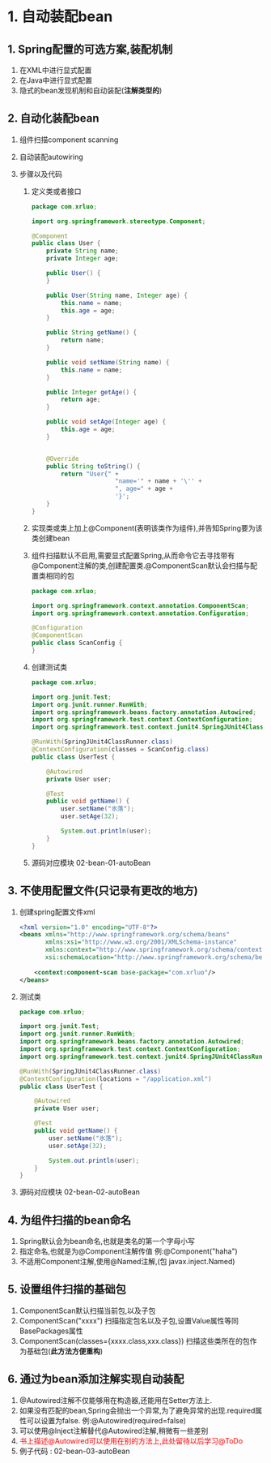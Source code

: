 # 1. 自动装配bean

## 1. Spring配置的可选方案,装配机制

1. 在XML中进行显式配置
2. 在Java中进行显式配置
3. 隐式的bean发现机制和自动装配(**注解类型的**)



## 2. 自动化装配bean

1. 组件扫描component scanning

2. 自动装配autowiring

3. 步骤以及代码

    1. 定义类或者接口

        ```java
        package com.xrluo;
        
        import org.springframework.stereotype.Component;
        
        @Component
        public class User {
            private String name;
            private Integer age;
        
            public User() {
            }
        
            public User(String name, Integer age) {
                this.name = name;
                this.age = age;
            }
        
            public String getName() {
                return name;
            }
        
            public void setName(String name) {
                this.name = name;
            }
        
            public Integer getAge() {
                return age;
            }
        
            public void setAge(Integer age) {
                this.age = age;
            }
        
        
            @Override
            public String toString() {
                return "User{" +
                               "name='" + name + '\'' +
                               ", age=" + age +
                               '}';
            }
        }
        ```

    2. 实现类或类上加上@Component(表明该类作为组件),并告知Spring要为该类创建bean

    3. 组件扫描默认不启用,需要显式配置Spring,从而命令它去寻找带有@Component注解的类,创建配置类.@ComponentScan默认会扫描与配置类相同的包

        ```java
        package com.xrluo;
        
        import org.springframework.context.annotation.ComponentScan;
        import org.springframework.context.annotation.Configuration;
        
        @Configuration
        @ComponentScan
        public class ScanConfig {
        }
        ```

    4. 创建测试类

        ```java
        package com.xrluo;
        
        import org.junit.Test;
        import org.junit.runner.RunWith;
        import org.springframework.beans.factory.annotation.Autowired;
        import org.springframework.test.context.ContextConfiguration;
        import org.springframework.test.context.junit4.SpringJUnit4ClassRunner;
        
        @RunWith(SpringJUnit4ClassRunner.class)
        @ContextConfiguration(classes = ScanConfig.class)
        public class UserTest {
        
            @Autowired
            private User user;
        
            @Test
            public void getName() {
                user.setName("氷落");
                user.setAge(32);
        
                System.out.println(user);
            }
        }
        ```

    5. 源码对应模块 02-bean-01-autoBean



## 3. 不使用配置文件(只记录有更改的地方)

1. 创建spring配置文件xml

    ```xml
    <?xml version="1.0" encoding="UTF-8"?>
    <beans xmlns="http://www.springframework.org/schema/beans"
           xmlns:xsi="http://www.w3.org/2001/XMLSchema-instance"
           xmlns:context="http://www.springframework.org/schema/context"
           xsi:schemaLocation="http://www.springframework.org/schema/beans http://www.springframework.org/schema/beans/spring-beans.xsd http://www.springframework.org/schema/context https://www.springframework.org/schema/context/spring-context.xsd">
        
        <context:component-scan base-package="com.xrluo"/>
    </beans>
    ```

2. 测试类

    ```java
    package com.xrluo;
    
    import org.junit.Test;
    import org.junit.runner.RunWith;
    import org.springframework.beans.factory.annotation.Autowired;
    import org.springframework.test.context.ContextConfiguration;
    import org.springframework.test.context.junit4.SpringJUnit4ClassRunner;
    
    @RunWith(SpringJUnit4ClassRunner.class)
    @ContextConfiguration(locations = "/application.xml")
    public class UserTest {
    
        @Autowired
        private User user;
    
        @Test
        public void getName() {
            user.setName("氷落");
            user.setAge(32);
    
            System.out.println(user);
        }
    }
    ```

3. 源码对应模块 02-bean-02-autoBean



## 4. 为组件扫描的bean命名

1. Spring默认会为bean命名,也就是类名的第一个字母小写
2. 指定命名,也就是为@Component注解传值 例:@Component("haha")
3. 不适用Component注解,使用@Named注解,(包 javax.inject.Named)

## 5. 设置组件扫描的基础包

1. ComponentScan默认扫描当前包,以及子包
2. ComponentScan("xxxx") 扫描指定包名以及子包,设置Value属性等同BasePackages属性
3. ComponentScan(classes={xxxx.class,xxx.class}) 扫描这些类所在的包作为基础包(**此方法方便重构**)

## 6. 通过为bean添加注解实现自动装配

1. @Autowired注解不仅能够用在构造器,还能用在Setter方法上.
2. 如果没有匹配的bean,Spring会抛出一个异常,为了避免异常的出现.required属性可以设置为false. 例:@Autowired(required=false)
3. 可以使用@Inject注解替代@Autowired注解,稍微有一些差别
4. <span style="color:red">书上描述@Autowired可以使用在别的方法上,此处留待以后学习@ToDo</span>
5. 例子代码 : 02-bean-03-autoBean

